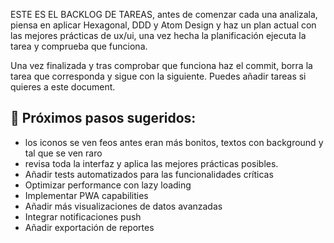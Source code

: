 ESTE ES EL BACKLOG DE TAREAS, antes de comenzar cada una analizala, piensa en aplicar Hexagonal, DDD y Atom Design y haz un plan actual con las mejores prácticas de ux/ui, una vez hecha la planificación ejecuta la tarea y comprueba que funciona.

Una vez finalizada y tras comprobar que funciona haz el commit, borra la tarea que corresponda y sigue con la siguiente. Puedes añadir tareas si quieres a este document.


## 🚀 Próximos pasos sugeridos:
- los iconos se ven feos antes eran más bonitos, textos con background y tal que se ven raro
- revisa toda la interfaz y aplica las mejores prácticas posibles.
- Añadir tests automatizados para las funcionalidades críticas
- Optimizar performance con lazy loading
- Implementar PWA capabilities
- Añadir más visualizaciones de datos avanzadas
- Integrar notificaciones push
- Añadir exportación de reportes
